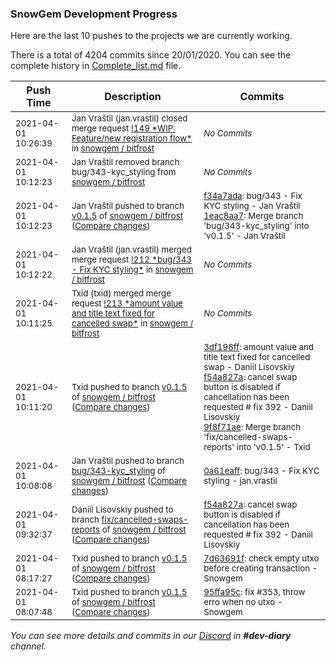 
### SnowGem Development Progress

Here are the last 10 pushes to the projects we are currently working.

There is a total of 4204 commits since 20/01/2020. You can see the complete history in
 [Complete_list.md](Complete_list.md) file.

| Push Time | Description | Commits |
| --- | --- | --- |
| <sub>2021-04-01 10:26:39</sub> | <sub>Jan Vraštil (jan.vrastil) closed merge request [\!149 \*WIP: Feature/new registration flow\*](https://gitlab.com/snowgem/bitfrost/-/merge_requests/149) in [snowgem / bitfrost](https://gitlab.com/snowgem/bitfrost)</sub> | <sub>_No Commits_</sub> |
| <sub>2021-04-01 10:12:23</sub> | <sub>Jan Vraštil removed branch bug/343-kyc_styling from [snowgem / bitfrost](https://gitlab.com/snowgem/bitfrost)</sub> | <sub>_No Commits_</sub> |
| <sub>2021-04-01 10:12:23</sub> | <sub>Jan Vraštil pushed to branch [v0\.1\.5](https://gitlab.com/snowgem/bitfrost/commits/v0.1.5) of [snowgem / bitfrost](https://gitlab.com/snowgem/bitfrost) ([Compare changes](https://gitlab.com/snowgem/bitfrost/compare/9f8f71ae50215353493bc81bd89e632368923048...1eac8aa730cf2ad1d031bcad483783c557b04e5e))</sub> | <sub>[f34a7ada](https://gitlab.com/snowgem/bitfrost/-/commit/f34a7adad1b2382ea9149d532f3c2b385c1014d5): bug/343 - Fix KYC styling - Jan Vraštil<br>[1eac8aa7](https://gitlab.com/snowgem/bitfrost/-/commit/1eac8aa730cf2ad1d031bcad483783c557b04e5e): Merge branch 'bug/343-kyc_styling' into 'v0.1.5' - Jan Vraštil</sub> |
| <sub>2021-04-01 10:12:22</sub> | <sub>Jan Vraštil (jan.vrastil) merged merge request [\!212 \*bug/343 \- Fix KYC styling\*](https://gitlab.com/snowgem/bitfrost/-/merge_requests/212) in [snowgem / bitfrost](https://gitlab.com/snowgem/bitfrost)</sub> | <sub>_No Commits_</sub> |
| <sub>2021-04-01 10:11:25</sub> | <sub>Txid (txid) merged merge request [\!213 \*amount value and title text fixed for cancelled swap\*](https://gitlab.com/snowgem/bitfrost/-/merge_requests/213) in [snowgem / bitfrost](https://gitlab.com/snowgem/bitfrost)</sub> | <sub>_No Commits_</sub> |
| <sub>2021-04-01 10:11:20</sub> | <sub>Txid pushed to branch [v0\.1\.5](https://gitlab.com/snowgem/bitfrost/commits/v0.1.5) of [snowgem / bitfrost](https://gitlab.com/snowgem/bitfrost) ([Compare changes](https://gitlab.com/snowgem/bitfrost/compare/7d63691f629cc4e28d2543de736b4ecae683f3c2...9f8f71ae50215353493bc81bd89e632368923048))</sub> | <sub>[3df198ff](https://gitlab.com/snowgem/bitfrost/-/commit/3df198ffdc134c46b84386a01617e6cfc7c8727b): amount value and title text fixed for cancelled swap - Daniil Lisovskiy<br>[f54a827a](https://gitlab.com/snowgem/bitfrost/-/commit/f54a827a77c65a1e7b3f3555367440a4e4cbcdb8): cancel swap button is disabled if cancellation has been requested # fix 392 - Daniil Lisovskiy<br>[9f8f71ae](https://gitlab.com/snowgem/bitfrost/-/commit/9f8f71ae50215353493bc81bd89e632368923048): Merge branch 'fix/cancelled-swaps-reports' into 'v0.1.5' - Txid</sub> |
| <sub>2021-04-01 10:08:08</sub> | <sub>Jan Vraštil pushed to branch [bug/343\-kyc\_styling](https://gitlab.com/snowgem/bitfrost/commits/bug/343-kyc_styling) of [snowgem / bitfrost](https://gitlab.com/snowgem/bitfrost) ([Compare changes](https://gitlab.com/snowgem/bitfrost/compare/04da5b47010dd6433aa9483ca8e72eecd83b8b6e...0a61eaff9fb01294f6d2afd73585c0700399748a))</sub> | <sub>[0a61eaff](https://gitlab.com/snowgem/bitfrost/-/commit/0a61eaff9fb01294f6d2afd73585c0700399748a): bug/343 - Fix KYC styling - jan.vrastil</sub> |
| <sub>2021-04-01 09:32:37</sub> | <sub>Daniil Lisovskiy pushed to branch [fix/cancelled\-swaps\-reports](https://gitlab.com/snowgem/bitfrost/commits/fix/cancelled-swaps-reports) of [snowgem / bitfrost](https://gitlab.com/snowgem/bitfrost) ([Compare changes](https://gitlab.com/snowgem/bitfrost/compare/3df198ffdc134c46b84386a01617e6cfc7c8727b...f54a827a77c65a1e7b3f3555367440a4e4cbcdb8))</sub> | <sub>[f54a827a](https://gitlab.com/snowgem/bitfrost/-/commit/f54a827a77c65a1e7b3f3555367440a4e4cbcdb8): cancel swap button is disabled if cancellation has been requested # fix 392 - Daniil Lisovskiy</sub> |
| <sub>2021-04-01 08:17:27</sub> | <sub>Txid pushed to branch [v0\.1\.5](https://gitlab.com/snowgem/bitfrost/commits/v0.1.5) of [snowgem / bitfrost](https://gitlab.com/snowgem/bitfrost) ([Compare changes](https://gitlab.com/snowgem/bitfrost/compare/95ffa95c29196c7288838dce726e8c1d948c4962...7d63691f629cc4e28d2543de736b4ecae683f3c2))</sub> | <sub>[7d63691f](https://gitlab.com/snowgem/bitfrost/-/commit/7d63691f629cc4e28d2543de736b4ecae683f3c2): check empty utxo before creating transaction - Snowgem</sub> |
| <sub>2021-04-01 08:07:48</sub> | <sub>Txid pushed to branch [v0\.1\.5](https://gitlab.com/snowgem/bitfrost/commits/v0.1.5) of [snowgem / bitfrost](https://gitlab.com/snowgem/bitfrost) ([Compare changes](https://gitlab.com/snowgem/bitfrost/compare/59989ea53aa02649864f3a707fc7d3a19c450653...95ffa95c29196c7288838dce726e8c1d948c4962))</sub> | <sub>[95ffa95c](https://gitlab.com/snowgem/bitfrost/-/commit/95ffa95c29196c7288838dce726e8c1d948c4962): fix #353, throw erro when no utxo - Snowgem</sub> |

_You can see more details and commits in our [Discord](https://discord.gg/zumGnbg) in **#dev-diary** channel._
